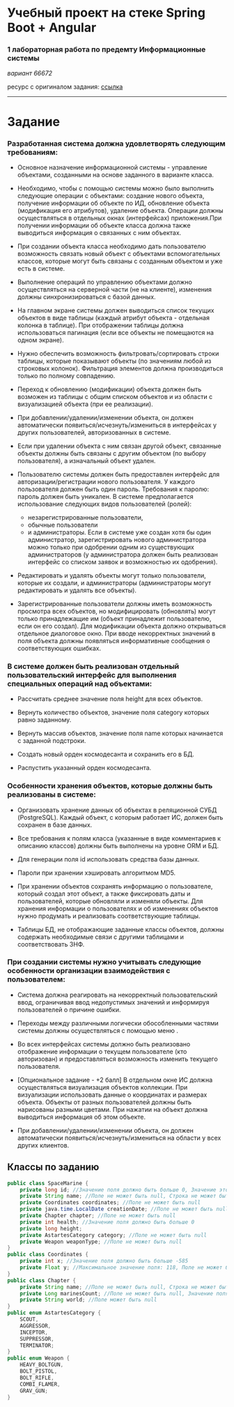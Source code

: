 # Учебный проект на стеке Spring Boot + Angular


### 1 лабораторная работа по предемту Информационные системы
*вариант 66672*

ресурс с оригиналом задания: [ссылка](https://se.ifmo.ru/courses/is)

---

# Задание
### Разработанная система должна удовлетворять следующим требованиям:

-  Основное назначение информационной системы - управление объектами, созданными на основе заданного в варианте класса. 

-  Необходимо, чтобы с помощью системы можно было выполнить следующие операции с объектами: создание нового объекта, получение информации об объекте по ИД, обновление объекта (модификация его атрибутов), удаление объекта. Операции должны осуществляться в отдельных окнах (интерфейсах) приложения.При получении информации об объекте класса должна также выводиться информация о связанных с ним объектах. 

- При создании объекта класса необходимо дать пользователю возможность связать новый объект с объектами вспомогательных классов, которые могут быть связаны с созданным объектом и уже есть в системе.

-  Выполнение операций по управлению объектами должно осуществляться на серверной части (не на клиенте), изменения должны синхронизироваться с базой данных. 

-   На главном экране системы должен выводиться список текущих объектов в виде таблицы (каждый атрибут объекта - отдельная колонка в таблице).  При отображении таблицы должна использоваться пагинация (если все объекты не помещаются на одном экране).

- Нужно обеспечить возможность фильтровать/сортировать строки таблицы, которые показывают объекты (по значениям любой из строковых колонок). Фильтрация элементов должна производиться только по полному совпадению.

- Переход к обновлению (модификации) объекта должен быть возможен  из таблицы с общим списком объектов  и из области с визуализацией объекта (при ее реализации).

 -  При добавлении/удалении/изменении объекта, он должен автоматически появиться/исчезнуть/измениться в интерфейсах у других пользователей, авторизованных в системе. 

- Если при удалении объекта с ним связан другой объект, связанные объекты должны быть связаны с другим объектом (по выбору пользователя), а изначальный объект удален.

- Пользователю системы должен быть предоставлен интерфейс для авторизации/регистрации нового пользователя. У каждого пользователя должен быть один пароль. Требования к паролю: пароль должен быть уникален. В системе предполагается использование следующих видов пользователей (ролей):
	- незарегистрированные пользователи,
	- обычные пользователи 
	- и администраторы. 
	Если в системе уже создан хотя бы один администратор, зарегистрировать нового администратора можно только при одобрении одним из существующих администраторов (у администратора должен быть реализован интерфейс со списком заявок и возможностью их одобрения).

- Редактировать и удалять объекты могут только пользователи, которые их создали, и администраторы (администраторы могут редактировать и удалять все объекты).

-  Зарегистрированные пользователи должны иметь возможность просмотра всех объектов, но модифицировать (обновлять) могут только принадлежащие им (объект принадлежит пользователю, если он его создал). Для модификации объекта должно открываться отдельное диалоговое окно. При вводе некорректных значений в поля объекта должны появляться информативные сообщения о соответствующих ошибках. 

### В системе должен быть реализован отдельный пользовательский интерфейс для выполнения специальных операций над объектами:

- Рассчитать среднее значение поля height для всех объектов.

- Вернуть количество объектов, значение поля category которых равно заданному.

- Вернуть массив объектов, значение поля name которых начинается с заданной подстроки.

- Создать новый орден космодесанта и сохранить его в БД.

- Распустить указанный орден космодесанта.

### Особенности хранения объектов, которые должны быть реализованы в системе:

-  Организовать хранение данных об объектах в реляционной СУБД (PostgreSQL). Каждый объект, с которым работает ИС, должен быть сохранен в базе данных. 

-  Все требования к полям класса (указанные в виде комментариев к описанию классов) должны быть выполнены на уровне ORM и БД. 

-  Для генерации поля id использовать средства базы данных. 

 -  Пароли при хранении хэшировать алгоритмом MD5. 

- При хранении объектов сохранять информацию о пользователе, который создал этот объект, а также фиксировать даты и пользователей, которые обновляли и изменяли объекты. Для хранения информации о пользователях и об изменениях объектов нужно продумать и реализовать соответствующие таблицы.

- Таблицы БД, не отображающие заданные классы объектов, должны содержать необходимые связи с другими таблицами и соответствовать 3НФ.

### При создании системы нужно учитывать следующие особенности организации взаимодействия с пользователем:

- Система должна реагировать на некорректный пользовательский ввод, ограничивая ввод недопустимых значений и информируя пользователей о причине ошибки.

-  Переходы между различными логически обособленными частями системы должны осуществляться с помощью меню .

-  Во всех интерфейсах системы должно быть реализовано отображение информации о текущем пользователе (кто авторизован) и предоставляться возможность изменить текущего пользователя. 

- [Опциональное задание - +2 балл] В отдельном окне ИС должна осуществляться визуализация объектов коллекции. При визуализации использовать данные о координатах и размерах объекта. Объекты от разных пользователей должны быть нарисованы разными цветами. При нажатии на объект должна выводиться информация об этом объекте.

- При добавлении/удалении/изменении объекта, он должен автоматически появиться/исчезнуть/измениться на области у всех других клиентов.

## Классы по заданию
```java
public class SpaceMarine {
    private long id; //Значение поля должно быть больше 0, Значение этого поля должно быть уникальным, Значение этого поля должно генерироваться автоматически
    private String name; //Поле не может быть null, Строка не может быть пустой
    private Coordinates coordinates; //Поле не может быть null
    private java.time.LocalDate creationDate; //Поле не может быть null, Значение этого поля должно генерироваться автоматически
    private Chapter chapter; //Поле не может быть null
    private int health; //Значение поля должно быть больше 0
    private long height;
    private AstartesCategory category; //Поле не может быть null
    private Weapon weaponType; //Поле не может быть null
}
public class Coordinates {
    private int x; //Значение поля должно быть больше -585
    private Float y; //Максимальное значение поля: 118, Поле не может быть null
}
public class Chapter {
    private String name; //Поле не может быть null, Строка не может быть пустой
    private Long marinesCount; //Поле не может быть null, Значение поля должно быть больше 0, Максимальное значение поля: 1000
    private String world; //Поле может быть null
}
public enum AstartesCategory {
    SCOUT,
    AGGRESSOR,
    INCEPTOR,
    SUPPRESSOR,
    TERMINATOR;
}
public enum Weapon {
    HEAVY_BOLTGUN,
    BOLT_PISTOL,
    BOLT_RIFLE,
    COMBI_FLAMER,
    GRAV_GUN;
}
```